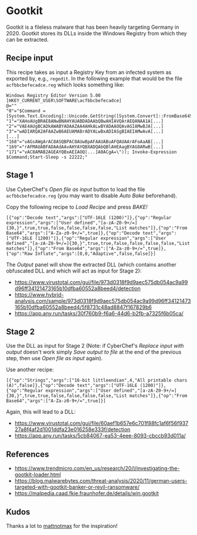 # Gootkit

Gootkit is a fileless malware that has been heavily targeting Germany in 2020. Gootkit stores its DLLs inside the Windows Registry from which they can be extracted.

## Recipe input

This recipe takes as input a Registry Key from an infected system as exported by, e.g., ```regedit```. In the following example that would be the file ```acfbbcbefecadce.reg``` which looks something like:

```
Windows Registry Editor Version 5.00
[HKEY_CURRENT_USER\SOFTWARE\acfbbcbefecadce]
@=""
"0"="$Command =[System.Text.Encoding]::Unicode.GetString([System.Convert]::FromBase64String(\"JABF[...]
"1"="XAHoAUgBRAE8ANwBNAHYAUABDADAAbQBwAHIAVQArAEQANAA1A[...]
"2"="VAE4AUgBCADkAWABYADAAZAA4AHkALwBYADAAOQAvAGIAMwBJA[...]
"3"="wADIARQA2AFAAZwB6AEUAMABrADYALwBxADIASgBIAEIAMwAvA[...]
[...]
"168"="vAGsAWgArAC8ASQBPAC8AUwBpAFAAUABuAFQAUAArAFoAaAB[...]
"169"="rAFMAUABFADAAdAAvAHYAYQBXADQAbQBlAHEAagBYAG0ARwB[...]
"171"="vAC8AMAB2AGEAYQBxAEIAOQ[...]A0ACgA=\")); Invoke-Expression $Command;Start-Sleep -s 22222;"
```

## Stage 1

Use CyberChef's *Open file as input* button to load the file ```acfbbcbefecadce.reg``` (you may want to disable *Auto Bake* beforehand).

Copy the following recipe to *Load Recipe* and press *BAKE!*

```
[{"op":"Decode text","args":["UTF-16LE (1200)"]},{"op":"Regular expression","args":["User defined","[a-zA-Z0-9+/=]{30,}",true,true,false,false,false,false,"List matches"]},{"op":"From Base64","args":["A-Za-z0-9+/=",true]},{"op":"Decode text","args":["UTF-16LE (1200)"]},{"op":"Regular expression","args":["User defined","[a-zA-Z0-9+/=]{30,}",true,true,false,false,false,false,"List matches"]},{"op":"From Base64","args":["A-Za-z0-9+/=",true]},{"op":"Raw Inflate","args":[0,0,"Adaptive",false,false]}]
```

The *Output* panel will show the extracted DLL (which contains another obfuscated DLL and which will act as input for Stage 2):
- https://www.virustotal.com/gui/file/973d0318f9d9aec575db054ac9a99d96ff34121473165b10dfba60552a8beed4/detection
- https://www.hybrid-analysis.com/sample/973d0318f9d9aec575db054ac9a99d96ff34121473165b10dfba60552a8beed4/5f8731c48ad8847f167829b6
- https://app.any.run/tasks/30f760b9-f6a6-44d6-b2fb-a7325f6b05ca/


## Stage 2

Use the DLL as input for Stage 2 (Note: if CyberChef's *Replace input with output* doesn't work simply *Save output to file* at the end of the previous step, then use *Open file as input* again).

Use another recipe:

```
[{"op":"Strings","args":["16-bit littleendian",4,"All printable chars (A)",false]},{"op":"Decode text","args":["UTF-16LE (1200)"]},{"op":"Regular expression","args":["User defined","[a-zA-Z0-9+/=]{30,}",true,true,false,false,false,false,"List matches"]},{"op":"From Base64","args":["A-Za-z0-9+/=",true]}]
```

Again, this will lead to a DLL:
- https://www.virustotal.com/gui/file/60aef1b657e6c701f88fc1af6f56f93727a8f4af2d1001ddfa23e016258e333f/detection
- https://app.any.run/tasks/5cb84067-ea53-4eee-8093-cbccb93d011a/

## References
- https://www.trendmicro.com/en_us/research/20/l/investigating-the-gootkit-loader.html
- https://blog.malwarebytes.com/threat-analysis/2020/11/german-users-targeted-with-gootkit-banker-or-revil-ransomware/
- https://malpedia.caad.fkie.fraunhofer.de/details/win.gootkit

## Kudos
Thanks a lot to [mattnotmax](https://github.com/mattnotmax/) for the inspiration!
